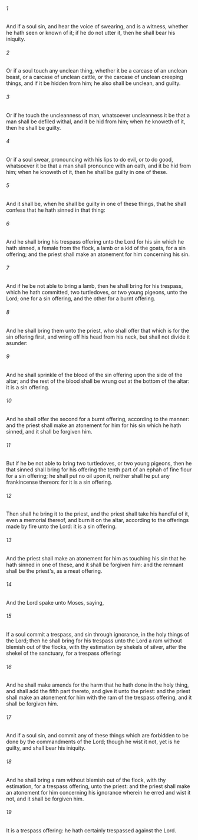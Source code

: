 ###### 1
And if a soul sin, and hear the voice of swearing, and is a witness, whether he hath seen or known of it; if he do not utter it, then he shall bear his iniquity.

###### 2
Or if a soul touch any unclean thing, whether it be a carcase of an unclean beast, or a carcase of unclean cattle, or the carcase of unclean creeping things, and if it be hidden from him; he also shall be unclean, and guilty.

###### 3
Or if he touch the uncleanness of man, whatsoever uncleanness it be that a man shall be defiled withal, and it be hid from him; when he knoweth of it, then he shall be guilty.

###### 4
Or if a soul swear, pronouncing with his lips to do evil, or to do good, whatsoever it be that a man shall pronounce with an oath, and it be hid from him; when he knoweth of it, then he shall be guilty in one of these.

###### 5
And it shall be, when he shall be guilty in one of these things, that he shall confess that he hath sinned in that thing:

###### 6
And he shall bring his trespass offering unto the Lord for his sin which he hath sinned, a female from the flock, a lamb or a kid of the goats, for a sin offering; and the priest shall make an atonement for him concerning his sin.

###### 7
And if he be not able to bring a lamb, then he shall bring for his trespass, which he hath committed, two turtledoves, or two young pigeons, unto the Lord; one for a sin offering, and the other for a burnt offering.

###### 8
And he shall bring them unto the priest, who shall offer that which is for the sin offering first, and wring off his head from his neck, but shall not divide it asunder:

###### 9
And he shall sprinkle of the blood of the sin offering upon the side of the altar; and the rest of the blood shall be wrung out at the bottom of the altar: it is a sin offering.

###### 10
And he shall offer the second for a burnt offering, according to the manner: and the priest shall make an atonement for him for his sin which he hath sinned, and it shall be forgiven him.

###### 11
But if he be not able to bring two turtledoves, or two young pigeons, then he that sinned shall bring for his offering the tenth part of an ephah of fine flour for a sin offering; he shall put no oil upon it, neither shall he put any frankincense thereon: for it is a sin offering.

###### 12
Then shall he bring it to the priest, and the priest shall take his handful of it, even a memorial thereof, and burn it on the altar, according to the offerings made by fire unto the Lord: it is a sin offering.

###### 13
And the priest shall make an atonement for him as touching his sin that he hath sinned in one of these, and it shall be forgiven him: and the remnant shall be the priest's, as a meat offering.

###### 14
And the Lord spake unto Moses, saying,

###### 15
If a soul commit a trespass, and sin through ignorance, in the holy things of the Lord; then he shall bring for his trespass unto the Lord a ram without blemish out of the flocks, with thy estimation by shekels of silver, after the shekel of the sanctuary, for a trespass offering:

###### 16
And he shall make amends for the harm that he hath done in the holy thing, and shall add the fifth part thereto, and give it unto the priest: and the priest shall make an atonement for him with the ram of the trespass offering, and it shall be forgiven him.

###### 17
And if a soul sin, and commit any of these things which are forbidden to be done by the commandments of the Lord; though he wist it not, yet is he guilty, and shall bear his iniquity.

###### 18
And he shall bring a ram without blemish out of the flock, with thy estimation, for a trespass offering, unto the priest: and the priest shall make an atonement for him concerning his ignorance wherein he erred and wist it not, and it shall be forgiven him.

###### 19
It is a trespass offering: he hath certainly trespassed against the Lord.

